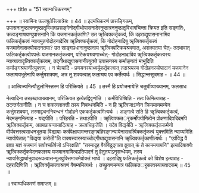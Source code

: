 +++
title = "51 स्वाम्यधिकरणम्"

+++
॥ स्वामिनः फलश्रुतेरित्यात्रेयः ॥ 44 ॥ इदमधिकरणं प्रासङ्गिकम्, उपासनानुष्ठात्रननुष्ठातृविभागप्रसङ्गेनोद्गीथोपासनादेरनुष्ठात्रननुष्ठातृविभागचिन्ता क्रियत इति सङ्गतिः, क्रत्वङ्गाश्रयण्युपासनानि किं यजमानकर्तृकाणि? उत ॠत्विक्कर्तृकत्वं, किं दहराद्युपासनानामिव फलिकर्तृकत्वं न्यायमुतगोदोहनादेरिव ॠत्विक्कर्तृकत्वं, किं गोदोहनादिषु ॠत्विक्कर्तृकत्वं यजमानेनाशक्योपादनतया? उत साङ्गप्रधानानुष्ठानाय ॠत्विक्परिक्रयश्रवणात्, अशक्यतया चेत्- तदभावात् फलिकर्तृकत्वोपपत्तेः यजमानकर्तृकत्वम्, परिक्रयश्रवणाच्चेत्- गोदोहनादाविव ॠत्विक्कर्तृकत्वस्य न्याय्यत्वादृत्विक्कर्तृकत्वम्, तद्गीथाद्युपासनानीत्युक्त्ते उपासनस्य कर्माङ्गत्वं माभूदिति कर्माङ्गश्रयाणीत्युक्त्तम् । न चेत्यादि - प्रणयनस्याध्वर्युकर्तृकत्वात् तदाश्रयस्य गोदोहनस्योपादानं यजमानेन फलाश्रयभूतेनापि कर्त्तुमशक्यम्, अत्र तु शक्यत्वात् फलाश्रय एव कर्तेत्यर्थः । सिद्धान्तसूत्रमाह - ॥ 44 ॥

॥ आत्विज्यमित्यौडुलोमिस्तस्म हि परिक्रियते ॥ 45 ॥ तस्मै हि प्रयोजनायेति चतुर्थीव्याख्यानम्, फलसाध

नेत्यादिना तच्छब्दव्याख्यानम्, परिक्रियत इत्येतद्विवृणोति । कर्मविधिष्विति - ततः किमित्यत्राह - तदन्तर्गतानीति । न च शकत्यशक्त्ती तस्य निबन्धनमिति - न हि ॠत्विजाऽन्येन क्रियमाणमन्येन कर्त्तुमशक्यम्, तस्माद्वचननिबन्धनं गोदोहने एककर्तृकत्वमित्यर्थः । अङ्गत्वे सति हि ॠत्विक्कर्तृकत्वं, नेदमङ्गमित्याह - यद्यपीति । परिहरति - तथाऽपीति । ॠत्विक्कतर्ृकर्मोपयोगित्वेन प्रोक्षणादिवदिदमपि ॠत्विक्कर्तृकम्, अग्रयप्रायन्यायादित्याह - क्रत्वधिकृतेति । यदेव विद्ययेति - ॠत्विक्कर्तृककर्मणो वीर्यवत्तरत्वसाधनभूतया विद्यायाः कर्त्रपेक्षायामन्तरङ्गबहिरङ्गन्यायेनासन्नर्त्विक्कर्तृकत्वं युक्त्तमिति न्याय्यमिति न्यायोपेतात् "विद्यया करोती"ति वाक्यस्वारस्याच्चोद्गीथाद्युपासनानि ॠत्विक्कर्तृकाणीत्यर्थः । "एवंविद्ध वै ब्रह्मा यज्ञं यजमानं सर्वाश्चर्त्विजो ऽभिरक्षति" "तस्मादुह वैवंविदुद्गाता व्रूयात् कं ते काममगायनि" इत्यादिवाक्यैः ॠत्विक्कर्तृकवेदनफलस्य यजमानगामित्वप्रतिपादनं तु हेतुतयाऽनुसन्धेयम्, तस्य न्यायसिद्धार्थानुवादरूपत्वात्तन्मूलयुक्त्तिमात्रमेवोक्त्तं भाष्ये । दहरादिषु फलिकर्तृकत्वे को विशेष इत्यत्राह - दहरादिष्विति । ॠत्विर्क्कृकत्वाश्रवणं वैषम्यमित्यर्थः । तच्छ्रुवणमन्यत्र फलिकतर्ृकत्वस्यायवादकम् ॥ 45 ॥

॥ स्वाम्यधिकरणं समाप्तम् ॥

